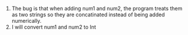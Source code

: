 1. The bug is that when adding num1 and num2, the program treats them as two strings so they are concatinated instead of being added numerically. 
2. I will convert num1 and num2 to Int